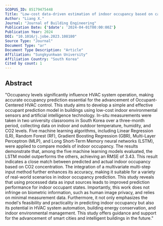 ```yaml
---
SCOPUS_ID: 85179475448
Title: "Low-cost data-driven estimation of indoor occupancy based on carbon dioxide (CO<inf>2</inf>) concentration: A multi-scenario case study"
Author: "Liang X."
Journal: "Journal of Building Engineering"
Publication Date: {'$date': '2024-04-01T00:00:00Z'}
Publication Year: 2024
DOI: "10.1016/j.jobe.2023.108180"
Source Type: "Journal"
Document Type: "ar"
Document Type Description: "Article"
Affiliation: "Sungkyunkwan University"
Affiliation Country: "South Korea"
Cited by count: 1
---
```


## Abstract
"Occupancy levels significantly influence HVAC system operation, making accurate occupancy prediction essential for the advancement of Occupant-Centered HVAC control. This study aims to develop a simple and effective occupant prediction model in buildings using low-cost indoor environmental sensors and artificial intelligence technology. In-situ measurements were taken in two university classrooms in South Korea over a three-month period, collecting data on indoor and outdoor temperature, humidity, and CO2 levels. Five machine learning algorithms, including Linear Regression (LR), Random Forest (RF), Gradient Boosting Regression (GBR), Multi-Layer Perceptron (MLP), and Long Short-Term Memory neural networks (LSTM), were applied to compare models of indoor occupancy. The results demonstrate that, among the five machine learning models evaluated, the LSTM model outperforms the others, achieving an RMSE of 3.43. This result indicates a close match between predicted and actual indoor occupancy based on CO2 concentration. The integration of a multivariate multi-step input method further enhances its accuracy, making it suitable for a variety of real-world scenarios in indoor occupancy prediction. This study reveals that using processed data as input sources leads to improved prediction performance for indoor occupant states. Importantly, this work does not infringe on biometric information, such as human image privacy, and relies on minimal measurement data. Furthermore, it not only emphasizes the model's feasibility and practicality in predicting indoor occupancy but also its potential in HVAC system automation, building energy conservation, and indoor environmental management. This study offers guidance and support for the advancement of smart cities and intelligent buildings in the future."
